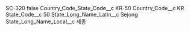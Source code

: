 <?xml version="1.0" encoding="UTF-8"?>
<CustomMetadata xmlns="http://soap.sforce.com/2006/04/metadata" xmlns:xsi="http://www.w3.org/2001/XMLSchema-instance" xmlns:xsd="http://www.w3.org/2001/XMLSchema">
    <label>SC-320</label>
    <protected>false</protected>
    <values>
        <field>Country_Code_State_Code__c</field>
        <value xsi:type="xsd:string">KR-50</value>
    </values>
    <values>
        <field>Country_Code__c</field>
        <value xsi:type="xsd:string">KR</value>
    </values>
    <values>
        <field>State_Code__c</field>
        <value xsi:type="xsd:string">50</value>
    </values>
    <values>
        <field>State_Long_Name_Latin__c</field>
        <value xsi:type="xsd:string">Sejong</value>
    </values>
    <values>
        <field>State_Long_Name_Local__c</field>
        <value xsi:type="xsd:string">세종</value>
    </values>
</CustomMetadata>
